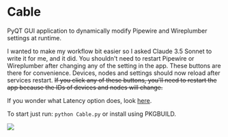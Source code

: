# Cable
PyQT GUI application to dynamically modify Pipewire and Wireplumber settings at runtime.

I wanted to make my workflow bit easier so I asked Claude 3.5 Sonnet to write it for me, and it did. You shouldn't need to restart Pipewire or Wireplumber after changing any of the setting in the app. These buttons are there for convenience. Devices, nodes and settings should now reload after services restart. ~~If you click any of these buttons, you'll need to restart the app because the IDs of devices and nodes will change.~~ 

If you wonder what Latency option does, look [here](https://pipewire.pages.freedesktop.org/wireplumber/daemon/configuration/alsa.html#alsa-extra-latency-properties). 




To start just run:
`python Cable.py` or install using PKGBUILD.

![](https://github.com/magillos/Cable/blob/main/Cable.png)

